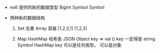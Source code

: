 - es6 提供的新的数据类型
    BigInt Symbol
    Symbol

- 两种新的数据结构
    1. Set    去重
        Array 容器
        [1,2,3,1]
        [1,2,3]
        
    2. Map HashMap 哈希表 JSON Object  key => val
        ()    key  一定得是 string  Symbol
        HashMap  key  可以是任何类型， 可以是对象

    
